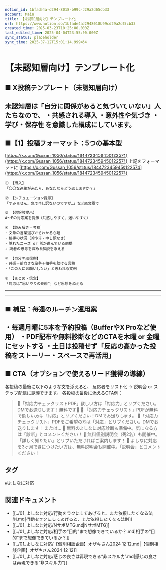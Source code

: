 ```yaml
---
notion_id: 1bfade4a-d294-8018-b99c-d29a2d65cb33
account: Main
title: 【未認知層向け】テンプレート化
url: https://www.notion.so/1bfade4ad2948018b99cd29a2d65cb33
created_time: 2025-03-23T10:25:00.000Z
last_edited_time: 2025-04-04T23:55:00.000Z
sync_status: placeholder
sync_time: 2025-07-12T15:01:14.999434
---
```

# 【未認知層向け】テンプレート化

## ■ X投稿テンプレート（未認知層向け）
未認知層は「自分に関係があると気づいていない」人たちなので、
・共感される導入
・意外性や気づき
・学び・保存性
を意識した構成にしています。
---
## ■【1】投稿フォーマット：5つの基本型
[https://x.com/Gussan_1056/status/1844723459450122574](https://x.com/Gussan_1056/status/1844723459450122574)
上記をフォーマットに
  [https://x.com/Gussan_1056/status/1844723459450122574](https://x.com/Gussan_1056/status/1844723459450122574)
  ```plain text
① 【導入】
「〇〇な連絡が来たら、あなたならどう返しますか？」

② 【シチュエーション提示】
「すみません、急で申し訳ないのですが…」など原文風で

③ 【選択肢提示】
A〜Eの対応案を提示（共感しやすく、迷いやすく）

④ 【読み解き・考察】
・文章の言葉選びからわかる心理  
・相手の状況（冷や汗・申し訳なさ）  
・隠れたニーズ or 話が進んでいる前提  
→ 読者の思考を深める解説を添える

⑤ 【自分の返信例】
・共感＋前向きな姿勢＋相手を助ける言葉  
・「この人にお願いしたい」と思われる文例

⑥ 【まとめ・信念】
「対応は“思いやりの表現”」など思想を添える

  ```
  ---
  
---
## ■ 補足：毎週のルーチン運用案
・毎週月曜に5本を予約投稿（BufferやX Proなど使用）
・PDF配布や無料診断などのCTAを木曜 or 金曜にセットする
・土日は投稿せず「反応の高かった投稿をストーリー・スペースで再活用」
---
## ■ CTA（オプションで使えるリード獲得の導線）
各投稿の最後に以下のような文を添えると、
反応者をリスト化 → 説明会 or ステップ配信に誘導できます。
各投稿の最後に添えるCTA例：
> 📝「対応力チェックリストPDF」欲しい方は「対応力」とリプください。
  DMでお送りします！無料です📩
> 📩 「対応力チェックリスト」PDFが無料で欲しい方は「対応」とリプください！DMでお送りします。
> 📝「対応力チェックリスト」PDFをご希望の方は「対応」とリプください。DMでお送りします！
または…
> 🎯 無料のよしなに対応診断も準備中。気になる方は「診断」とコメントください！
> 📩 無料個別説明会（残2名）も開催中。
  「詳しく知りたい」とリプいただければご案内します！
> 🎯 よしなに対応を3ヶ月で身につけたい方は、無料説明会も開催中。「説明会」とコメントください！

## タグ

#よしなに対応 

## 関連ドキュメント

- [[../01_よしなに対応/行動をラクにしてあげると、また依頼したくなる法則.md|行動をラクにしてあげると、また依頼したくなる法則]]
- [[../01_よしなに対応/NサポMTG.md|NサポMTG]]
- [[../01_よしなに対応/相手の“目的”まで想像できているか？.md|相手の“目的”まで想像できているか？]]
- [[../01_よしなに対応/【個別相談企画】オザキさん2024 12  12.md|【個別相談企画】オザキさん2024 12  12]]
- [[../01_よしなに対応/感じの良さは再現できる“非スキル力”.md|感じの良さは再現できる“非スキル力”]]
